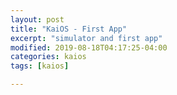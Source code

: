```yaml
---
layout: post
title: "KaiOS - First App"
excerpt: "simulator and first app"
modified: 2019-08-18T04:17:25-04:00
categories: kaios
tags: [kaios]

---
```

